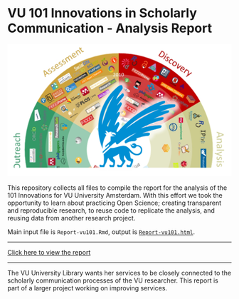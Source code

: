 # VU 101 Innovations in Scholarly Communication - Analysis Report
[![](./images/vu101header.png "Discovery, Analysis, Writing, Publication, Outreach en Assessment")](https://rawgit.com/ubvu/vu101report/master/Report-vu101.html)

This repository collects all files to compile the report for the analysis of the 101 Innovations for VU University Amsterdam. With this effort we took the opportunity to learn about practicing Open Science; creating transparent and reproducible research, to reuse code to replicate the analysis, and reusing data from another research project.

Main input file is `Report-vu101.Rmd`, output is [`Report-vu101.html`](https://rawgit.com/ubvu/vu101report/master/Report-vu101.html).

----

[Click here to view the report](https://rawgit.com/ubvu/vu101report/master/Report-vu101.html)

----

The VU University Library wants her services to be closely connected to the scholarly communication processes of the VU researcher. This report is part of a larger project working on improving services.
